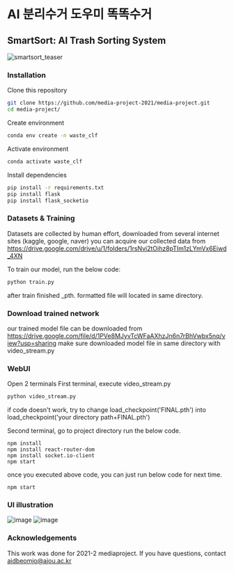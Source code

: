 # AI 분리수거 도우미 똑똑수거
## SmartSort: AI Trash Sorting System
![smartsort_teaser](https://github.com/8eomio/SmartSort/assets/61742009/ca238791-1d4f-4fa0-b93b-84f725b23760)

### Installation 


Clone this repository 
```bash
git clone https://github.com/media-project-2021/media-project.git
cd media-project/
```
Create environment 
```bash
conda env create -n waste_clf
```

Activate environment 
```bash
conda activate waste_clf
```

Install dependencies 
```bash
pip install -r requirements.txt
pip install flask
pip install flask_socketio 
```

### Datasets & Training  
Datasets are collected by human effort, downloaded from several internet sites (kaggle, google, naver)
you can acquire our collected data from https://drive.google.com/drive/u/1/folders/1rsNvi2tOihz8pTIm1zLYmVx6Eiwd_4XN

To train our model, run the below code:
```bash
python train.py
```
after train finished _pth. formatted file will located in same directory. 

### Download trained network
our trained model file can be downloaded from https://drive.google.com/file/d/1PVe8MJyvTcWFaAXhzJn6n7rBhVwbx5nq/view?usp=sharing
make sure downloaded model file in same directory with video_stream.py


### WebUI
Open 2 terminals
First terminal, execute video_stream.py
```bash
python video_stream.py
```
if code doesn't work, try to change load_checkpoint('FINAL.pth') into load_checkpoint('your directory path+FINAL.pth')

Second terminal, go to project directory
run the below code. 
```
npm install
npm install react-router-dom
npm install socket.io-client
npm start
```
once you executed above code, you can just run below code for next time.  
```
npm start
```

### UI illustration 

![image](https://user-images.githubusercontent.com/61742009/146537336-1309d9a2-9a3d-4e8c-ac1e-fcbd05eef9fa.png)
![image](https://user-images.githubusercontent.com/61742009/146537356-7014b7c5-228e-44d2-ac9f-c8d348d5efb1.png)
 

### Acknowledgements 
This work was done for 2021-2 mediaproject. If you have questions, contact aidbeomjo@ajou.ac.kr
